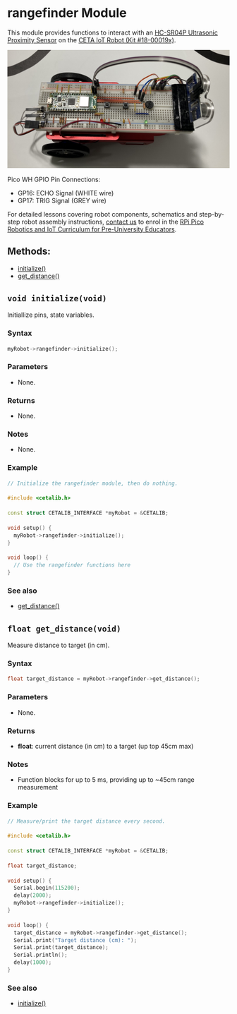 # rangefinder Module

This module provides functions to interact with an [HC-SR04P Ultrasonic Proximity Sensor](https://abra-electronics.com/sensors/sensors-proximity-en/hc-sr04p.html)  on the [CETA IoT Robot (Kit #18-00019x)](https://www.cool-mcu.com/pages/robot-kit).

<img src="../../assets/pico-iot-robot-rangefinder-addon.jpg?raw=true">

Pico WH GPIO Pin Connections:
* GP16: ECHO Signal (WHITE wire)
* GP17: TRIG Signal (GREY wire)

For detailed lessons covering robot components, schematics and step-by-step robot assembly instructions, [contact us](mailto:info@cool-mcu.com) to enrol in the [RPi Pico Robotics and IoT Curriculum for Pre-University Educators](https://www.cool-mcu.com/bundles/rpi-pico-robotics-and-iot-curriculum-for-pre-university-educators).

## Methods:
* [initialize()](<#void-initializevoid>)
* [get_distance()](<#float-get_distancevoid>)

## `void initialize(void)`

Initiallize pins, state variables.

### Syntax

```c++
myRobot->rangefinder->initialize();
```
### Parameters

* None.

### Returns

* None.

### Notes

* None.

### Example

```c++
// Initialize the rangefinder module, then do nothing.

#include <cetalib.h>

const struct CETALIB_INTERFACE *myRobot = &CETALIB;

void setup() {
  myRobot->rangefinder->initialize();
}

void loop() {
  // Use the rangefinder functions here
}
```

### See also

* [get_distance()](<#float-get_distancevoid>)

## `float get_distance(void)`

Measure distance to target (in cm).

### Syntax

```c++
float target_distance = myRobot->rangefinder->get_distance();
```
### Parameters

* None.

### Returns

* **float**: current distance (in cm) to a target (up top 45cm max)

### Notes

* Function blocks for up to 5 ms, providing up to ~45cm range measurement

### Example

```c++
// Measure/print the target distance every second.

#include <cetalib.h>

const struct CETALIB_INTERFACE *myRobot = &CETALIB;

float target_distance;

void setup() {
  Serial.begin(115200);
  delay(2000);
  myRobot->rangefinder->initialize();
}

void loop() {
  target_distance = myRobot->rangefinder->get_distance();
  Serial.print("Target distance (cm): ");
  Serial.print(target_distance);
  Serial.println();
  delay(1000);
}
```

### See also

* [initialize()](<#void-initializevoid>)